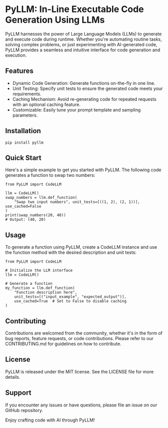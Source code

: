 # PyLLM: In-Line  Executable Code Generation Using LLMs
PyLLM harnesses the power of Large Language Models (LLMs) to generate and execute code during runtime. Whether you're automating routine tasks, solving complex problems, or just experimenting with AI-generated code, PyLLM provides a seamless and intuitive interface for code generation and execution.

## Features
- Dynamic Code Generation: Generate functions on-the-fly in one line.
- Unit Testing: Specify unit tests to ensure the generated code meets your requirements.
- Caching Mechanism: Avoid re-generating code for repeated requests with an optional caching feature.
- Customizable: Easily tune your prompt template and sampling parameters.

## Installation
```
pip install pyllm
```

## Quick Start
Here's a simple example to get you started with PyLLM. The following code generates a function to swap two numbers:

```
from PyLLM import CodeLLM

llm = CodeLLM()
swap_numbers = llm.def_function(
    "Swap two input numbers", unit_tests=[((1, 2), (2, 1))], use_cached=False
)
print(swap_numbers(20, 40))
# Output: (40, 20)
```

## Usage
To generate a function using PyLLM, create a CodeLLM instance and use the function method with the desired description and unit tests:

```
from PyLLM import CodeLLM

# Initialize the LLM interface
llm = CodeLLM()

# Generate a function
my_function = llm.def_function(
    "Function description here",
    unit_tests=[("input_example", "expected_output")],
    use_cached=True  # Set to False to disable caching
)
```

## Contributing
Contributions are welcomed from the community, whether it's in the form of bug reports, feature requests, or code contributions. Please refer to our CONTRIBUTING.md for guidelines on how to contribute.

## License
PyLLM is released under the MIT license. See the LICENSE file for more details.

## Support
If you encounter any issues or have questions, please file an issue on our GitHub repository.

Enjoy crafting code with AI through PyLLM!
